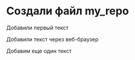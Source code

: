 # Создали файл my_repo

Добавили первый текст

Добавили текст через веб-браузер

Добавим еще один текст